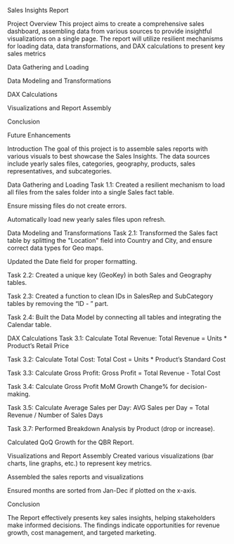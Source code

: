 Sales Insights Report

Project Overview
This project aims to create a comprehensive sales dashboard, assembling data from various sources to provide insightful visualizations on a single page. The report will utilize resilient mechanisms for loading data, data transformations, and DAX calculations to present key sales metrics

Data Gathering and Loading

Data Modeling and Transformations

DAX Calculations

Visualizations and Report Assembly

Conclusion

Future Enhancements

Introduction
The goal of this project is to assemble sales reports with various visuals to best showcase the Sales Insights. The data sources include yearly sales files, categories, geography, products, sales representatives, and subcategories.

Data Gathering and Loading
Task 1.1: Created a resilient mechanism to load all files from the sales folder into a single Sales fact table.

Ensure missing files do not create errors.

Automatically load new yearly sales files upon refresh.

Data Modeling and Transformations
Task 2.1: Transformed the Sales fact table by splitting the "Location" field into Country and City, and ensure correct data types for Geo maps.

Updated the Date field for proper formatting.

Task 2.2: Created a unique key (GeoKey) in both Sales and Geography tables.

Task 2.3: Created a function to clean IDs in SalesRep and SubCategory tables by removing the “ID - ” part.

Task 2.4: Built the Data Model by connecting all tables and integrating the Calendar table.

DAX Calculations
Task 3.1: Calculate Total Revenue: Total Revenue = Units * Product’s Retail Price

Task 3.2: Calculate Total Cost: Total Cost = Units * Product’s Standard Cost

Task 3.3: Calculate Gross Profit: Gross Profit = Total Revenue - Total Cost

Task 3.4: Calculate Gross Profit MoM Growth Change% for decision-making.

Task 3.5: Calculate Average Sales per Day: AVG Sales per Day = Total Revenue / Number of Sales Days

Task 3.7: Performed Breakdown Analysis by Product (drop or increase).

Calculated QoQ Growth for the QBR Report.

Visualizations and Report Assembly
Created various visualizations (bar charts, line graphs, etc.) to represent key metrics.

Assembled the sales reports and visualizations

Ensured months are sorted from Jan-Dec if plotted on the x-axis.

Conclusion

The Report effectively presents key sales insights, helping stakeholders make informed decisions. The findings indicate opportunities for revenue growth, cost management, and targeted marketing.
